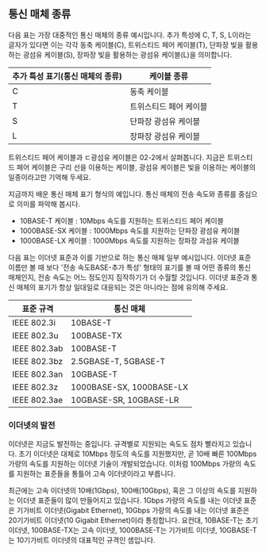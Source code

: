 ## 통신 매체 종류
다음 표는 가장 대중적인 통신 매체의 종류 예시입니다. 추가 특성에 C, T, S, L이라는 글자가 있다면 이는 각각 동축 케이블(C), 트위스티드 페어 케이블(T), 단파장 빛을 활용하는 광섬유 케이블(S), 장파장 빛을 활용하는 광섬유 케이블(L)을 의미합니다.

| 추가 특성 표기(통신 매체의 종류) | 케이블 종류 |
| --- | --- |
|C | 동축 케이블|
|T | 트위스티드 페어 케이블|
|S | 단파장 광섬유 케이블|
|L | 장파장 광섬유 케이블|

트위스티드 페어 케이블과 ㄷ광섬유 케이블은 02-2에서 살펴봅니다. 지금은 트위스티드 페어 케이블은 구리 선을 이용하는 케이블, 광섬유 케이블은 빛을 이용하는 케이블의 일종이라고만 기억해 두세요.

지금까지 배운 통신 매체 표기 형식의 예입니다. 통신 매체의 전송 속도와 종류를 중심으로 의미를 파악해 봅시다.

- 10BASE-T 케이블 : 10Mbps 속도를 지원하는 트위스티드 페어 케이블
- 1000BASE-SX 케이블 : 1000Mbps 속도를 지원하는 단파장 광섬유 케이블
- 1000BASE-LX 케이블 : 1000Mbps 속도를 지원하는 장파장 과섬유 케이블

다음 표는 이더넷 표준과 이를 기반으로 하는 통신 매체 일부 예시입니다. 이더넷 표준 이름만 볼 때 보다 '전송 속도BASE-추가 특성' 형태의 표기를 볼 때 어떤 종류의 통신 매체인지, 전송 속도는 어느 정도인지 짐작하기가 더 수월할 것입니다. 이더넷 표준과 통신 매체의 표기가 항상 일대일로 대응되는 것은 아니라는 점에 유의해 주세요.

| 표준 규격 | 통신 매체 |
| --- | --- |
| IEEE 802.3i | 10BASE-T |
| IEEE 802.3u | 100BASE-TX |
| IEEE 802.3ab | 100BASE-T |
| IEEE 802.3bz | 2.5GBASE-T, 5GBASE-T |
| IEEE 802.3an | 10GBASE-T|
| IEEE 802.3z | 1000BASE-SX, 1000BASE-LX|
| IEEE 802.3ae | 10GBASE-SR, 10GBASE-LR|

### 이더넷의 발전
이더넷은 지금도 발전하는 중입니다. 규격별로 지원되는 속도도 점차 빨라지고 있습니다. 초기 이더넷은 대체로 10Mbps 정도의 속도를 지원했지만, 곧 10배 빠른 100Mbps 가량의 속도를 지원하는 이더넷 기술이 개발되었습니다. 이처럼 100Mbps 가량의 속도를 지원하는 표준들을 통틀어 고속 이더넷이라고 부릅니다. 

최근에는 고속 이더넷의 10배(1Gbps), 100배(10Gbps), 혹은 그 이상의 속도를 지원하는 이더넷 표준들이 많이 만들어지고 있습니다. 1Gbps 가량의 속도를 내는 이더넷 표준은 기가비트 이더넷(Gigabit Ethernet), 10Gbps 가량의 속도를 내는 이더넷 표준은 20기가비트 이더넷(10 Gigabit Ethernet)이라 통칭합니다. 요컨대, 10BASE-T는 초기 이더넷, 100BASE-TX는 고속 이더넷, 1000BASE-T는 기가비트 이더넷, 10GBASE-T는 10기가비트 이더넷의 대표적인 규격인 셈입니다.
